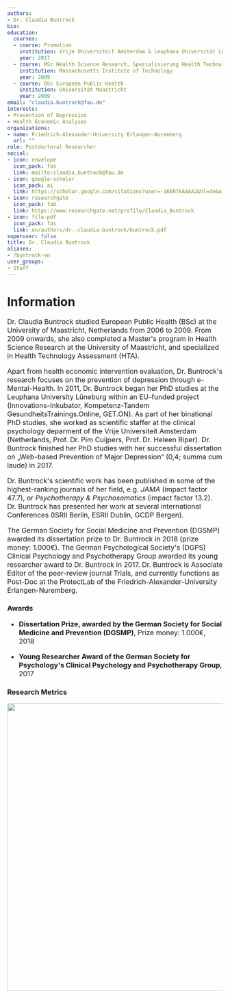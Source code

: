```yaml
---
authors:
- Dr. Claudia Buntrock
bio:
education:
  courses:
  - course: Promotion
    institution: Vrije Universiteit Amsterdam & Leuphana Universität Lüneburg
    year: 2017
  - course: MSc Health Science Research, Spezialisierung Health Technology Assessment
    institution: Massachusetts Institute of Technology
    year: 2009
  - course: BSc European Public Health
    institution: Universität Maastricht
    year: 2009
email: "claudia.buntrock@fau.de"
interests:
- Prevention of Depression
- Health Economic Analyses
organizations:
- name: Friedrich-Alexander-University Erlangen-Nuremberg
  url: ""
role: Postdoctoral Researcher
social:
- icon: envelope
  icon_pack: fas
  link: mailto:claudia.buntrock@fau.de
- icon: google-scholar
  icon_pack: ai
  link: https://scholar.google.com/citations?user=-i6EN7kAAAAJ&hl=de&oi=ao
- icon: researchgate
  icon_pack: fab
  link: https://www.researchgate.net/profile/Claudia_Buntrock
- icon: file-pdf
  icon_pack: fas
  link: en/authors/dr.-claudia-buntrock/buntrock.pdf
superuser: false
title: Dr. Claudia Buntrock
aliases:
- /buntrock-en
user_groups:
- Staff
---
```


# Information

<font size="3">

Dr. Claudia Buntrock studied European Public Health (BSc) at the University of Maastricht, Netherlands from 2006 to 2009. From 2009 onwards, she also completed a Master's program in Health Science Research at the University of Maastricht, and specialized in Health Technology Assessment (HTA).

Apart from health economic intervention evaluation, Dr. Buntrock's research focuses on the prevention of depression through e-Mental-Health. In 2011, Dr. Buntrock began her PhD studies at the Leuphana University Lüneburg within an EU-funded project (Innovations-Inkubator, Kompetenz-Tandem GesundheitsTrainings.Online, GET.ON). As part of her binational PhD studies, she worked as scientific staffer at the clinical psychology deparment of the Vrije Universiteit Amsterdam (Netherlands, Prof. Dr. Pim Cuijpers, Prof. Dr. Heleen Riper). Dr. Buntrock finished her PhD studies with her successful dissertation on „Web-based Prevention of Major Depression“ (0,4; summa cum laude) in 2017.

Dr. Buntrock's scientific work has been published in some of the highest-ranking journals of her field, e.g. *JAMA* (impact factor 47.7), or *Psychotherapy & Psychosomatics* (impact factor 13.2). Dr. Buntrock has presented her work at several international Conferences (ISRII Berlin, ESRII Dublin, GCDP Bergen).

The German Society for Social Medicine and Prevention (DGSMP) awarded its dissertation prize to Dr. Buntrock in 2018 (prize money: 1.000€). The German Psychological Society's (DGPS) Clinical Psychology and Psychotherapy Group awarded its young researcher award to Dr. Buntrock in 2017. Dr. Buntrock is Associate Editor of the peer-review journal Trials, and currently functions as Post-Doc at the ProtectLab of the Friedrich-Alexander-University Erlangen-Nuremberg.


</font>


### Awards

<font size="3">

* **Dissertation Prize, awarded by the German Society for Social Medicine and Prevention (DGSMP)**, Prize money: 1.000€, 2018

* **Young Researcher Award of the German Society for Psychology's Clinical Psychology and Psychotherapy Group**, 2017


</font>

### Research Metrics

<img src="/en/authors/buntrock/_index_files/figure-html/unnamed-chunk-1-1.png" width="672" />
